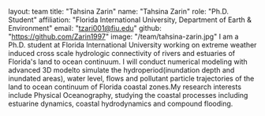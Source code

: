 layout: team
title: "Tahsina Zarin"
name: "Tahsina Zarin"
role: "Ph.D. Student"
affiliation: "Florida International University, Department of Earth & Environment"
email: "tzari001@fiu.edu"
github: "https://github.com/Zarin1997"
image: "/team/tahsina-zarin.jpg"
I am a Ph.D. student at Florida International University working on extreme weather induced cross scale hydrologic connectivity of rivers and estuaries of Florida's land to ocean continuum. I will conduct numerical modeling with advanced 3D modelto simulate the hydroperiod(inundation depth and inundated areas), water level, flows and pollutant particle trajectories of the land to ocean continuum of Florida coastal zones.My research interests include Physical Oceanography, studying the coastal processes including estuarine dynamics, coastal hydrodynamics and compound flooding.
